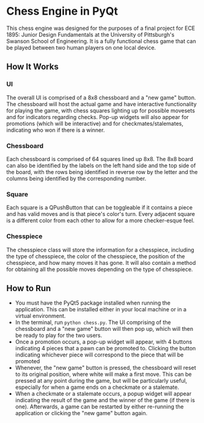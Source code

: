 # Chess Engine in PyQt
This chess engine was designed for the purposes of a final project for ECE 1895: Junior Design Fundamentals at the University of Pittsburgh's Swanson School of Engineering. It is a fully functional chess game that can be played between two human players on one local device.

## How It Works
### UI
The overall UI is comprised of a 8x8 chessboard and a "new game" button. The chessboard will host the actual game and have interactive functionality for playing the game, with chess squares lighting up for possible movesets and for indicators regarding checks. Pop-up widgets will also appear for promotions (which will be interactive) and for checkmates/stalemates, indicating who won if there is a winner.

### Chessboard
Each chessboard is comprised of 64 squares lined up 8x8. The 8x8 board can also be identified by the labels on the left hand side and the top side of the board, with the rows being identified in reverse row by the letter and the columns being identified by the corresponding number.

### Square
Each square is a QPushButton that can be toggleable if it contains a piece and has valid moves and is that piece's color's turn. Every adjacent square is a different color from each other to allow for a more checker-esque feel.

### Chesspiece
The chesspiece class will store the information for a chesspiece, including the type of chesspiece, the color of the chesspiece, the position of the chesspiece, and how many moves it has gone. It will also contain a method for obtaining all the possible moves depending on the type of chesspiece.

## How to Run
- You must have the PyQt5 package installed when running the application. This can be installed either in your local machine or in a virtual environment.
- In the terminal, run `python chess.py`. The UI comprising of the chessboard and a "new game" button will then pop up, which will then be ready to play for the two users.
- Once a promotion occurs, a pop-up widget will appear, with 4 buttons indicating 4 pieces that a pawn can be promoted to. Clicking the button indicating whichever piece will correspond to the piece that will be promoted
- Whenever, the "new game" button is pressed, the chessboard will reset to its original position, where white will make a first move. This can be pressed at any point during the game, but will be particularly useful, especially for when a game ends on a checkmate or a stalemate.
- When a checkmate or a stalemate occurs, a popup widget will appear indicating the result of the game and the winner of the game (if there is one). Afterwards, a game can be restarted by either re-running the application or clicking the "new game" button again.

